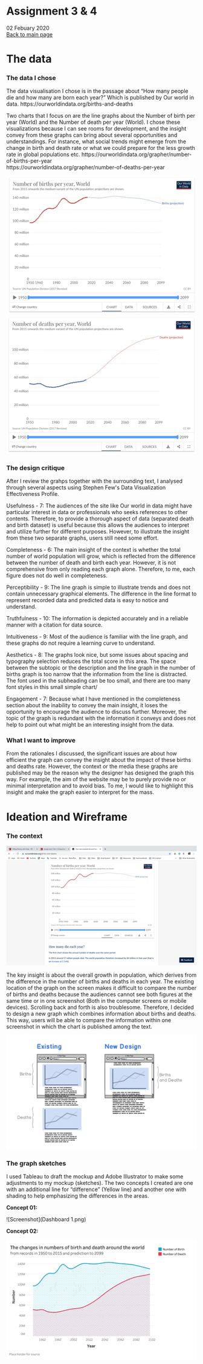 # Assignment 3 & 4
02 Febuary 2020<br>
[Back to main page](/README.md)


# The data

### The data I chose

<p>
The data visualisation I chose is in the passage about “How many people die and how many are born each year?” Which is published by Our world in data.
https://ourworldindata.org/births-and-deaths
</p>

<p>
Two charts that I focus on are the line graphs about the Number of birth per year (World) and the Number of death per year (World). I chose these visualizations because I can see rooms for development, and the insight convey from these graphs can bring about several opportunities and understandings.  For instance, what social trends might emerge from the change in birth and death rate or what we could prepare for the less growth rate in global populations etc.
https://ourworldindata.org/grapher/number-of-births-per-year <br>
https://ourworldindata.org/grapher/number-of-deaths-per-year
</p>

![Screenshot](OriginalGraph1.png)
![Screenshot](OriginalGraph2.png)


### The design critique

<p>
After I review the grahps together with the surrounding text, I analysed through several aspects using Stephen Few's Data Visualization Effectiveness Profile.
<p>
Usefulness - 7: The audiences of the site like Our world in data might have particular interest in data or professionals who seeks references to other contents. Therefore, to provide a thorough aspect of data (separated death and birth dataset) is useful because this allows the audiences to interpret and utilize further for different purposes. However, to illustrate the insight from these two separate graphs, users still need some effort.
</p>
<p>
Completeness - 6: The main insight of the context is whether the total number of world population will grow, which is reflected from the difference between the number of death and birth each year. However, it is not comprehensive from only reading each graph alone. Therefore, to me, each figure does not do well in completeness.
</p>
<p>
Perceptibility - 9: The line graph is simple to illustrate trends and does not contain unnecessary graphical elements. The difference in the line format to represent recorded data and predicted data is easy to notice and understand.
</p>

<p>Truthfulness - 10: The information is depicted accurately and in a reliable manner with a citation for data source.

<p>Intuitiveness - 9: Most of the audience is familiar with the line graph, and these graphs do not require a learning curve to understand.

<p>Aesthetics - 8: The graphs look nice, but some issues about spacing and typography selection reduces the total score in this area. The space between the subtopic or the description and the line graph in the number of births graph is too narrow that the information from the line is distracted. The font used in the subheading can be too small, and there are too many font styles in this small simple chart/

<p>Engagement - 7: Because what I have mentioned in the completeness section about the inability to convey the main insight, it loses the opportunity to encourage the audience to discuss further. Moreover, the topic of the graph is redundant with the information it conveys and does not help to point out what might be an interesting insight from the data.
</p>
  
### What I want to improve

<p>
From the rationales I discussed, the significant issues are about how efficient the graph can convey the insight about the impact of these births and deaths rate. However, the context or the media these graphs are published may be the reason why the designer has designed the graph this way. For example, the aim of the website may be to purely provide no or minimal interpretation and to avoid bias. To me, I would like to highlight this insight and make the graph easier to interpret for the mass.
</p>

# Ideation and Wireframe

### The context

![Screenshot](laptopscreen.png)

<p>The key insight is about the overall growth in population, which derives from the difference in the number of births and deaths in each year. The existing location of the graph on the screen makes it difficult to compare the number of births and deaths because the audiences cannot see both figures at the same time or in one screenshot (Both in the computer screens or mobile devices). Scrolling back and forth is also troublesome. Therefore, I decided to design a new graph which combines information about births and deaths. This way, users will be able to compare the information within one screenshot in which the chart is published among the text.
</p>

![Screenshot](Wireframe.png)

### The graph sketches

<p>I used Tableau to draft the mockup and Adobe Illustrator to make some adjustments to my mockup (sketches). The two concepts I created are one with an additional line for “difference” (Yellow line) and another one with shading to help emphasizing the differences in the areas.
 </p>
 
 <b>Concept 01:</b><br>

![Screenshot](Dashboard 1.png)
 
  <b>Concept 02:</b><br>
  
![Screenshot](Sketch02.png)
 

